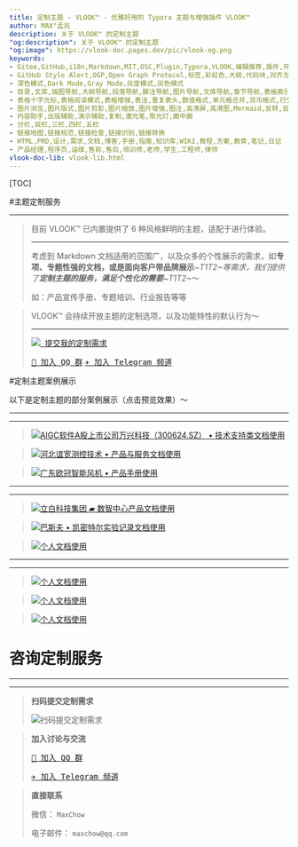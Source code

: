 ```yaml
---
title: 定制主题 - VLOOK™ - 优雅好用的 Typora 主题与增强插件 VLOOK™
author: MAX°孟兆
description: 关于 VLOOK™ 的定制主题
"og:description": 关于 VLOOK™ 的定制主题
"og:image": https://vlook-doc.pages.dev/pic/vlook-og.png
keywords:
- Gitee,GitHub,i18n,Markdown,MIT,OSC,Plugin,Typora,VLOOK,编辑推荐,插件,开源,开源中国,跨平台,主题包,自动排版
- GitHub Style Alert,OGP,Open Graph Protocol,标签,彩虹色,大纲,代码块,对齐方式,多媒体,封底,封面,公式,刮刮卡,黑幕,徽章,渐变色,脚注,进度条,面包屑,模板,任务清单,色号,社交网络分享,视频,定制,题注,音频,着色,主题,注音,自动编号,自动折叠,字数统计,字体
- 深色模式,Dark Mode,Gray Mode,灰度模式,灰色模式
- 目录,文库,插图导航,大纲导航,段落导航,脚注导航,图片导航,文库导航,章节导航,表格索引,图片索引,音频索引,视频索引,代码块索引,搜索
- 表格十字光标,表格阅读模式,表格增强,表注,重复表头,数值格式,单元格合并,货币格式,行分组,行折叠,百分比格式
- 图片浏览,图片版式,图片剪影,图片缩放,图片增强,图注,高清屏,高清图,Mermaid,反转,反色,明信片
- 内容助手,出版辅助,演示辅助,复制,激光笔,聚光灯,画中画
- 分栏,双栏,三栏,四栏,五栏
- 链接地图,链接规范,链接检查,链接识别,链接转换
- HTML,PRD,设计,需求,文档,博客,手册,指南,知识库,WIKI,教程,方案,教育,笔记,日记
- 产品经理,程序员,运维,售前,售后,培训师,老师,学生,工程师,律师
vlook-doc-lib: vlook-lib.html
---
```


[TOC]

#主题定制服务

---

> 目前 VLOOK™ 已内置提供了 6 种风格鲜明的主题，适配于进行体验。
>
> ---
>
> 考虑到 Markdown 文档适用的范围广，以及众多的个性展示的需求，如**专项、专题性强的文档，或是面向客户带品牌展示**_~T1T2~_等需求，我们提供了**定制主题的服务，满足个性化的需要**_~T1T2~_～
>
> 如：产品宣传手册、专题培训、行业报告等等

> VLOOK™ 会持续开放主题的定制选项，以及功能特性的默认行为～
>
> ---
>
> [<kbd>![](pic/icon-vip.svg?fill=text#icon)  提交我的定制需求</kbd>](https://wj.qq.com/s2/14818521/bd33/)
>
> [<kbd>💬 加入 QQ 群</kbd>](https://qm.qq.com/cgi-bin/qm/qr?k=oB8wpFG_4SEMf1CL9qVy-jMw0CMfSwff&jump_from=webapi&kbd=alt)  [<kbd>✈️ 加入 Telegram 频道 </kbd>](https://t.me/vlook_markdown?kbd=alt)

#定制主题案例展示 

以下是定制主题的部分案例展示（点击预览效果）～

---

---

> [![AIGC软件A股上市公司万兴科技（300624.SZ） • 技术支持类文档使用](pic/vip-wondershare.png?srcset=@2x#card#r "Wondershare Support")](vip-wondershare.html)

> [![河北谊宽测控技术 • 产品与服务文档使用](pic/vip-yikuan.png?srcset=@2x#card "YiKuan")](vip-yikuan.html)

> [![广东欧冠智能风机 • 产品手册使用](pic/vip-ouguan.png?srcset=@2x#card "OuGuan")](vip-ouguan.html)

---

---

> [![立白科技集团 ▰ 数智中心产品文档使用](pic/vip-dic.png?srcset=@2x#card "Liby DIC")](vip-dic.html)

> [![巴斯夫 • 凯密特尔实验记录文档使用](pic/vip-chemetall.png?srcset=@2x#card "BASF • Chemetall")](vip-chemetall.html)

> [![个人文档使用](pic/vip-bug320.png?srcset=@2x#card "Bug320")](vip-bug320.html)

---

---

> [![个人文档使用](pic/vip-hello.png?srcset=@2x#card "Hello")](vip-hello.html)

> [![个人文档使用](pic/vip-lspzc.png?srcset=@2x#card "Lspzc")](vip-lspzc.html)

> [![个人文档使用](pic/vip-qimao.png?srcset=@2x#card "QiMao")](vip-qimao.html)


# 咨询定制服务

---

---

> **扫码提交定制需求**
>
> ![扫码提交定制需求](pic/vip-submit-light.png?darksrc=vip-submit-dark.png&srcset=@2x&darksrcset=@2x#logo#border)

> **加入讨论与交流**
>
> [<kbd>💬 加入 QQ 群</kbd>](https://qm.qq.com/cgi-bin/qm/qr?k=oB8wpFG_4SEMf1CL9qVy-jMw0CMfSwff&jump_from=webapi "加入 QQ 群")
>
> [<kbd>✈️ 加入 Telegram 频道 </kbd>](https://t.me/vlook_markdown?kbd=alt)

> **直接联系**
>
> 微信： `MaxChow`
>
> 电子邮件： `maxchow@qq.com`



